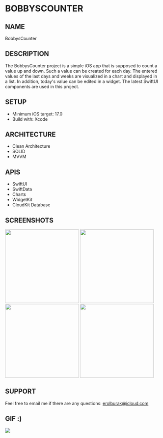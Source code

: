 # BOBBYSCOUNTER

## NAME
BobbysCounter

## DESCRIPTION
The BobbysCounter project is a simple iOS app that is supposed to count a value up and down. Such a value can be created for each day. The entered values of the last days and weeks are visualized in a chart and displayed in a list. In addition, today's value can be edited in a widget. The latest SwiftUI components are used in this project.

## SETUP
- Minimum iOS target: 17.0
- Build with: Xcode

## ARCHITECTURE
- Clean Architecture
- SOLID
- MVVM

## APIS
- SwiftUI
- SwiftData
- Charts
- WidgetKit
- CloudKit Database

## SCREENSHOTS
<img src="https://github.com/erolburak/bobbyscounter/assets/140210017/787f5032-3a93-4002-b2dd-7caf0e937f99" style=" width:240px">
<img src="https://github.com/erolburak/bobbyscounter/assets/140210017/77d504a9-bd44-4d48-8b48-58eecf2c085e" style=" width:240px">
<img src="https://github.com/erolburak/bobbyscounter/assets/140210017/763db3b1-e051-4e12-9edb-8b97c8d4eda3" style=" width:240px">
<img src="https://github.com/erolburak/bobbyscounter/assets/140210017/640a79ec-ea32-4a4e-8cfb-c086e2f74f9d" style=" width:240px">

## SUPPORT
Feel free to email me if there are any questions: erolburak@icloud.com

## GIF :)
<img src="https://media3.giphy.com/media/v1.Y2lkPTc5MGI3NjExdDI3emQxaHl0bm5uZmNsaXRtNzNjcDRvN2s3OXV4NmFxMnR3d2didyZlcD12MV9pbnRlcm5hbF9naWZfYnlfaWQmY3Q9Zw/Ws6T5PN7wHv3cY8xy8/giphy.gif"/>
